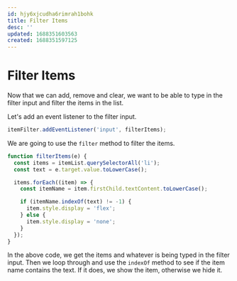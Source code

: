 ```yaml
---
id: hjy6xjcudha6rimrah1bohk
title: Filter Items
desc: ''
updated: 1688351603563
created: 1688351597125
---
```

# Filter Items

Now that we can add, remove and clear, we want to be able to type in the filter input and filter the items in the list.

Let's add an event listener to the filter input.

```js
itemFilter.addEventListener('input', filterItems);
```

We are going to use the `filter` method to filter the items.

```js
function filterItems(e) {
  const items = itemList.querySelectorAll('li');
  const text = e.target.value.toLowerCase();

  items.forEach((item) => {
    const itemName = item.firstChild.textContent.toLowerCase();

    if (itemName.indexOf(text) != -1) {
      item.style.display = 'flex';
    } else {
      item.style.display = 'none';
    }
  });
}
```

In the above code, we get the items and whatever is being typed in the filter input. Then we loop through and use the `indexOf` method to see if the item name contains the text. If it does, we show the item, otherwise we hide it.
